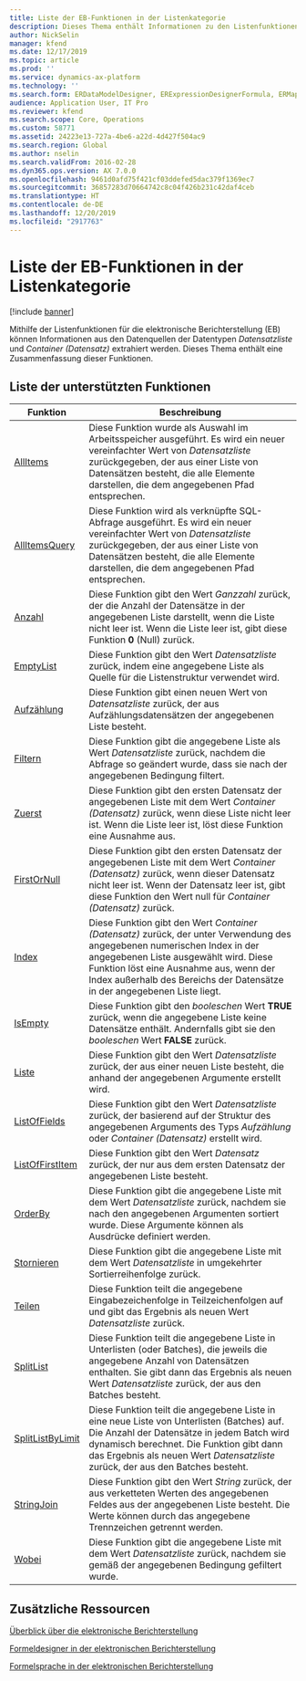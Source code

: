 ```yaml
---
title: Liste der EB-Funktionen in der Listenkategorie
description: Dieses Thema enthält Informationen zu den Listenfunktionen, die in der elektronischen Berichterstellung (EB) unterstützt werden.
author: NickSelin
manager: kfend
ms.date: 12/17/2019
ms.topic: article
ms.prod: ''
ms.service: dynamics-ax-platform
ms.technology: ''
ms.search.form: ERDataModelDesigner, ERExpressionDesignerFormula, ERMappedFormatDesigner, ERModelMappingDesigner
audience: Application User, IT Pro
ms.reviewer: kfend
ms.search.scope: Core, Operations
ms.custom: 58771
ms.assetid: 24223e13-727a-4be6-a22d-4d427f504ac9
ms.search.region: Global
ms.author: nselin
ms.search.validFrom: 2016-02-28
ms.dyn365.ops.version: AX 7.0.0
ms.openlocfilehash: 9461d0afd75f421cf03ddefed5dac379f1369ec7
ms.sourcegitcommit: 36857283d70664742c8c04f426b231c42daf4ceb
ms.translationtype: HT
ms.contentlocale: de-DE
ms.lasthandoff: 12/20/2019
ms.locfileid: "2917763"
---
```

# <a name="list-of-er-functions-in-the-list-category"></a>Liste der EB-Funktionen in der Listenkategorie

[!include [banner](../includes/banner.md)]

Mithilfe der Listenfunktionen für die elektronische Berichterstellung (EB) können Informationen aus den Datenquellen der Datentypen *Datensatzliste* und *Container (Datensatz)* extrahiert werden. Dieses Thema enthält eine Zusammenfassung dieser Funktionen.

## <a name="list-of-supported-functions"></a>Liste der unterstützten Funktionen

| Funktion | Beschreibung |
|----------|-------------|
| [AllItems](er-functions-list-allitems.md)                 | Diese Funktion wurde als Auswahl im Arbeitsspeicher ausgeführt. Es wird ein neuer vereinfachter Wert von *Datensatzliste* zurückgegeben, der aus einer Liste von Datensätzen besteht, die alle Elemente darstellen, die dem angegebenen Pfad entsprechen. |
| [AllItemsQuery](er-functions-list-allitemsquery.md)       | Diese Funktion wird als verknüpfte SQL-Abfrage ausgeführt. Es wird ein neuer vereinfachter Wert von *Datensatzliste* zurückgegeben, der aus einer Liste von Datensätzen besteht, die alle Elemente darstellen, die dem angegebenen Pfad entsprechen. |
| [Anzahl](er-functions-list-count.md)                       | Diese Funktion gibt den Wert *Ganzzahl* zurück, der die Anzahl der Datensätze in der angegebenen Liste darstellt, wenn die Liste nicht leer ist. Wenn die Liste leer ist, gibt diese Funktion **0** (Null) zurück. |
| [EmptyList](er-functions-list-emptylist.md)               | Diese Funktion gibt den Wert *Datensatzliste* zurück, indem eine angegebene Liste als Quelle für die Listenstruktur verwendet wird.|
| [Aufzählung](er-functions-list-enumerate.md)               | Diese Funktion gibt einen neuen Wert von *Datensatzliste* zurück, der aus Aufzählungsdatensätzen der angegebenen Liste besteht. |
| [Filtern](er-functions-list-filter.md)                     | Diese Funktion gibt die angegebene Liste als Wert *Datensatzliste* zurück, nachdem die Abfrage so geändert wurde, dass sie nach der angegebenen Bedingung filtert. |
| [Zuerst](er-functions-list-first.md)                       | Diese Funktion gibt den ersten Datensatz der angegebenen Liste mit dem Wert *Container (Datensatz)* zurück, wenn diese Liste nicht leer ist. Wenn die Liste leer ist, löst diese Funktion eine Ausnahme aus. |
| [FirstOrNull](er-functions-list-firstornull.md)           | Diese Funktion gibt den ersten Datensatz der angegebenen Liste mit dem Wert *Container (Datensatz)* zurück, wenn dieser Datensatz nicht leer ist. Wenn der Datensatz leer ist, gibt diese Funktion den Wert null für *Container (Datensatz)* zurück. |
| [Index](er-functions-list-index.md)                       | Diese Funktion gibt den Wert *Container (Datensatz)* zurück, der unter Verwendung des angegebenen numerischen Index in der angegebenen Liste ausgewählt wird. Diese Funktion löst eine Ausnahme aus, wenn der Index außerhalb des Bereichs der Datensätze in der angegebenen Liste liegt. |
| [IsEmpty](er-functions-list-isempty.md)                   | Diese Funktion gibt den *booleschen* Wert **TRUE** zurück, wenn die angegebene Liste keine Datensätze enthält. Andernfalls gibt sie den *booleschen* Wert **FALSE** zurück. |
| [Liste](er-functions-list-list.md)                         | Diese Funktion gibt den Wert *Datensatzliste* zurück, der aus einer neuen Liste besteht, die anhand der angegebenen Argumente erstellt wird.|
| [ListOfFields](er-functions-list-listoffields.md)         | Diese Funktion gibt den Wert *Datensatzliste* zurück, der basierend auf der Struktur des angegebenen Arguments des Typs *Aufzählung* oder *Container (Datensatz)* erstellt wird. |
| [ListOfFirstItem](er-functions-list-listoffirstitem.md)   | Diese Funktion gibt den Wert *Datensatz* zurück, der nur aus dem ersten Datensatz der angegebenen Liste besteht.|
| [OrderBy](er-functions-list-orderby.md)                   | Diese Funktion gibt die angegebene Liste mit dem Wert *Datensatzliste* zurück, nachdem sie nach den angegebenen Argumenten sortiert wurde. Diese Argumente können als Ausdrücke definiert werden. |
| [Stornieren](er-functions-list-reverse.md)                   | Diese Funktion gibt die angegebene Liste mit dem Wert *Datensatzliste* in umgekehrter Sortierreihenfolge zurück. |
| [Teilen](er-functions-list-split.md)                       | Diese Funktion teilt die angegebene Eingabezeichenfolge in Teilzeichenfolgen auf und gibt das Ergebnis als neuen Wert *Datensatzliste* zurück. |
| [SplitList](er-functions-list-splitlist.md)               | Diese Funktion teilt die angegebene Liste in Unterlisten (oder Batches), die jeweils die angegebene Anzahl von Datensätzen enthalten. Sie gibt dann das Ergebnis als neuen Wert *Datensatzliste* zurück, der aus den Batches besteht. |
| [SplitListByLimit](er-functions-list-splitlistbylimit.md) | Diese Funktion teilt die angegebene Liste in eine neue Liste von Unterlisten (Batches) auf. Die Anzahl der Datensätze in jedem Batch wird dynamisch berechnet. Die Funktion gibt dann das Ergebnis als neuen Wert *Datensatzliste* zurück, der aus den Batches besteht. |
| [StringJoin](er-functions-list-stringjoin.md)             | Diese Funktion gibt den Wert *String* zurück, der aus verketteten Werten des angegebenen Feldes aus der angegebenen Liste besteht. Die Werte können durch das angegebene Trennzeichen getrennt werden. |
| [Wobei](er-functions-list-where.md)                       | Diese Funktion gibt die angegebene Liste mit dem Wert *Datensatzliste* zurück, nachdem sie gemäß der angegebenen Bedingung gefiltert wurde. |

## <a name="additional-resources"></a>Zusätzliche Ressourcen

[Überblick über die elektronische Berichterstellung](general-electronic-reporting.md)

[Formeldesigner in der elektronischen Berichterstellung](general-electronic-reporting-formula-designer.md)

[Formelsprache in der elektronischen Berichterstellung](er-formula-language.md)
